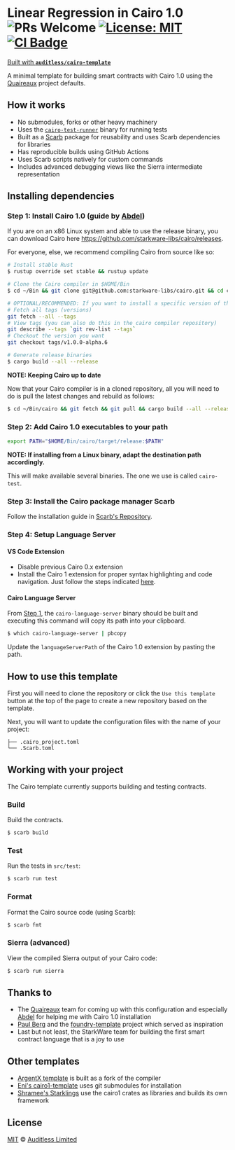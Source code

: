 # Linear Regression in Cairo 1.0  ![PRs Welcome](https://img.shields.io/badge/PRs-welcome-green.svg) [![License: MIT](https://img.shields.io/badge/License-MIT-yellow.svg)](https://github.com/auditless/cairo-template/blob/main/LICENSE) <a href="https://github.com/auditless/cairo-template/actions/workflows/test.yaml"> <img src="https://github.com/auditless/cairo-template/actions/workflows/test.yaml/badge.svg?event=push" alt="CI Badge"/> </a>

[Built with **`auditless/cairo-template`**](https://github.com/auditless/cairo-template)

A minimal template for building smart contracts with Cairo 1.0
using the [Quaireaux](https://github.com/keep-starknet-strange/quaireaux) project defaults.

## How it works

- No submodules, forks or other heavy machinery
- Uses the [`cairo-test-runner`](https://github.com/starkware-libs/cairo/blob/main/crates/cairo-lang-test-runner/README.md) binary for running tests
- Built as a [Scarb](https://github.com/software-mansion/scarb) package for reusability and uses Scarb dependencies for libraries
- Has reproducible builds using GitHub Actions
- Uses Scarb scripts natively for custom commands
- Includes advanced debugging views like the Sierra intermediate representation

## Installing dependencies

### Step 1: Install Cairo 1.0 (guide by [Abdel](https://github.com/abdelhamidbakhta))

If you are on an x86 Linux system and able to use the release binary,
you can download Cairo here https://github.com/starkware-libs/cairo/releases.

For everyone, else, we recommend compiling Cairo from source like so:

```bash
# Install stable Rust
$ rustup override set stable && rustup update

# Clone the Cairo compiler in $HOME/Bin
$ cd ~/Bin && git clone git@github.com:starkware-libs/cairo.git && cd cairo

# OPTIONAL/RECOMMENDED: If you want to install a specific version of the compiler
# Fetch all tags (versions)
git fetch --all --tags
# View tags (you can also do this in the cairo compiler repository)
git describe --tags `git rev-list --tags`
# Checkout the version you want
git checkout tags/v1.0.0-alpha.6

# Generate release binaries
$ cargo build --all --release
```

**NOTE: Keeping Cairo up to date**

Now that your Cairo compiler is in a cloned repository, all you will need to do
is pull the latest changes and rebuild as follows:

```bash
$ cd ~/Bin/cairo && git fetch && git pull && cargo build --all --release
```

### Step 2: Add Cairo 1.0 executables to your path

```bash
export PATH="$HOME/Bin/cairo/target/release:$PATH"
```

**NOTE: If installing from a Linux binary, adapt the destination path accordingly.**

This will make available several binaries. The one we use is called `cairo-test`.

### Step 3: Install the Cairo package manager Scarb

Follow the installation guide in [Scarb's Repository](https://github.com/software-mansion/scarb).

### Step 4: Setup Language Server

#### VS Code Extension

- Disable previous Cairo 0.x extension
- Install the Cairo 1 extension for proper syntax highlighting and code navigation.
Just follow the steps indicated [here](https://github.com/starkware-libs/cairo/blob/main/vscode-cairo/README.md).

#### Cairo Language Server

From [Step 1](#step-1-install-cairo-10-guide-by-abdel), the `cairo-language-server` binary should be built and executing this command will copy its path into your clipboard.

```bash
$ which cairo-language-server | pbcopy
```

Update the `languageServerPath` of the Cairo 1.0 extension by pasting the path.

## How to use this template

First you will need to clone the repository or click the `Use this template` button
at the top of the page to create a new repository based on the template.

Next, you will want to update the configuration files with the name of your project:

```
├── .cairo_project.toml
└── .Scarb.toml
```

## Working with your project

The Cairo template currently supports building and testing contracts.

### Build

Build the contracts.

```bash
$ scarb build
```

### Test

Run the tests in `src/test`:

```bash
$ scarb run test
```

### Format

Format the Cairo source code (using Scarb):

```bash
$ scarb fmt
```

### Sierra (advanced)

View the compiled Sierra output of your Cairo code:

```bash
$ scarb run sierra
```

## Thanks to

- The [Quaireaux](https://github.com/keep-starknet-strange/quaireaux) team for coming up with
this configuration and especially [Abdel](https://github.com/abdelhamidbakhta) for helping me with Cairo 1.0 installation
- [Paul Berg](https://github.com/PaulRBerg) and the [foundry-template](https://github.com/paulrberg/foundry-template) project which served as inspiration
- Last but not least, the StarkWare team for building the first smart contract language that is a joy to use

## Other templates

- [ArgentX template](https://github.com/argentlabs/starknet-build/tree/main/cairo1.0) is built as a fork of the compiler
- [Eni's cairo1-template](https://github.com/msaug/cairo1-template) uses git submodules for installation
- [Shramee's Starklings](https://github.com/shramee/starklings-cairo1) use the cairo1 crates as libraries and builds its own framework

## License

[MIT](https://github.com/auditless/cairo-template/blob/main/LICENSE) © [Auditless Limited](https://www.auditless.com)
